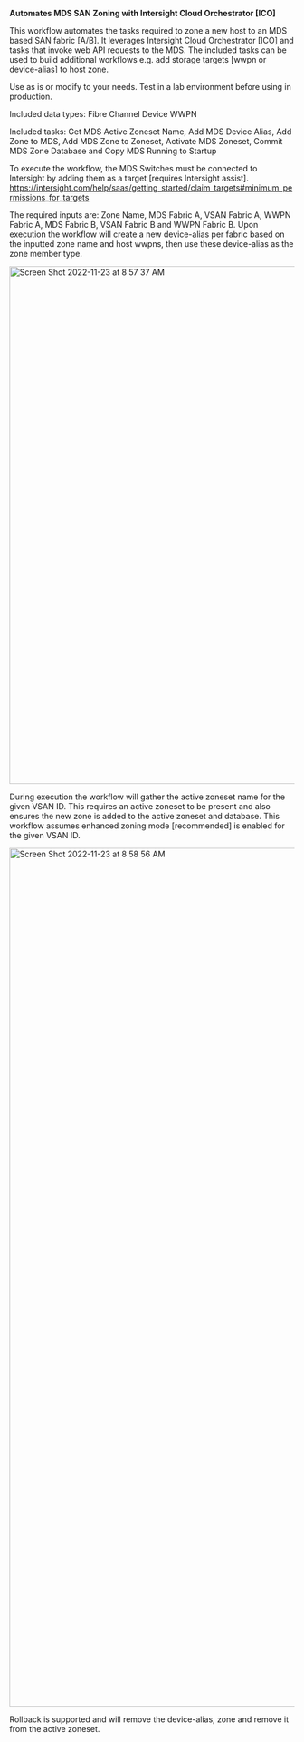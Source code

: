 **Automates MDS SAN Zoning with Intersight Cloud Orchestrator [ICO]**

This workflow automates the tasks required to zone a new host to an MDS based SAN fabric [A/B].
It leverages Intersight Cloud Orchestrator [ICO] and tasks that invoke web API requests to the MDS.
The included tasks can be used to build additional workflows e.g. add storage targets [wwpn or device-alias] to host zone.

Use as is or modify to your needs.  Test in a lab environment before using in production.

Included data types:
Fibre Channel Device WWPN

Included tasks:
Get MDS Active Zoneset Name,
Add MDS Device Alias,
Add Zone to MDS,
Add MDS Zone to Zoneset,
Activate MDS Zoneset,
Commit MDS Zone Database and 
Copy MDS Running to Startup

To execute the workflow, the MDS Switches must be connected to Intersight by adding them as a target [requires Intersight assist].
https://intersight.com/help/saas/getting_started/claim_targets#minimum_permissions_for_targets

The required inputs are: Zone Name, MDS Fabric A, VSAN Fabric A, WWPN Fabric A, MDS Fabric B, VSAN Fabric B and WWPN Fabric B.
Upon execution the workflow will create a new device-alias per fabric based on the inputted zone name and host wwpns, then use these device-alias as the zone member type.

<img width="913" alt="Screen Shot 2022-11-23 at 8 57 37 AM" src="https://user-images.githubusercontent.com/22679823/203569569-929218c5-6e02-464e-ad19-2ab5c8fe0df0.png">

During execution the workflow will gather the active zoneset name for the given VSAN ID.  This requires an active zoneset to be present and also ensures the new zone is added to the active zoneset and database.  This workflow assumes enhanced zoning mode [recommended] is enabled for the given VSAN ID.

<img width="1514" alt="Screen Shot 2022-11-23 at 8 58 56 AM" src="https://user-images.githubusercontent.com/22679823/203569618-35dbfd33-47ad-4ca8-8bf7-47427e9f2422.png">

Rollback is supported and will remove the device-alias, zone and remove it from the active zoneset.
